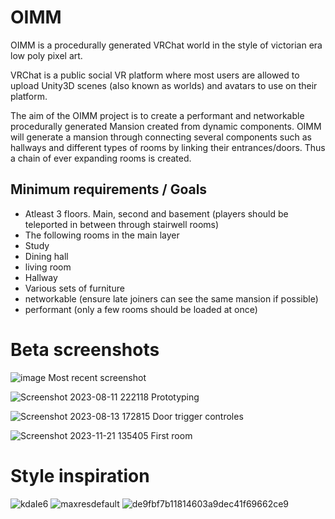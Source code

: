 # OIMM

OIMM is a procedurally generated VRChat world in the style of victorian era low poly pixel art.

VRChat is a public social VR platform where most users are allowed to upload Unity3D scenes (also known as worlds) and avatars to use on their platform.

The aim of the OIMM project is to create a performant and networkable procedurally generated Mansion created from dynamic components.
OIMM will generate a mansion through connecting several components such as hallways and different types of rooms by linking their entrances/doors. 
Thus a chain of ever expanding rooms is created.

## Minimum requirements / Goals
 - Atleast 3 floors. Main, second and basement (players should be teleported in between through stairwell rooms)
 - The following rooms in the main layer
  - Study
  - Dining hall
  - living room
  - Hallway
 - Various sets of furniture
 - networkable (ensure late joiners can see the same mansion if possible)
 - performant (only a few rooms should be loaded at once)

# Beta screenshots
![image](https://github.com/Omega-The-III/OIMM/assets/57790446/5c78c466-3d9f-482e-aa3c-35b036d0d6f6)
Most recent screenshot

![Screenshot 2023-08-11 222118](https://github.com/Omega-The-III/OIMM/assets/57790446/a28bccba-dc3c-494d-899e-0f15cdf27ae5)
Prototyping

![Screenshot 2023-08-13 172815](https://github.com/Omega-The-III/OIMM/assets/57790446/53bcafe4-4828-4a71-9136-89500b08e34f)
Door trigger controles

![Screenshot 2023-11-21 135405](https://github.com/Omega-The-III/OIMM/assets/57790446/197f525d-da0b-4c2d-8f29-695e073d394d)
First room

# Style inspiration
![kdaIe6](https://github.com/Omega-The-III/OIMM/assets/57790446/b5c9a1ca-a256-4a4e-87d6-aa2087890089)
![maxresdefault](https://github.com/Omega-The-III/OIMM/assets/57790446/3bb12bc3-a613-4563-b6fb-7387ae8c72cc)
![de9fbf7b11814603a9dec41f69662ce9](https://github.com/Omega-The-III/OIMM/assets/57790446/7c078692-50c5-40b0-ab6e-4f4d62f050fb)
